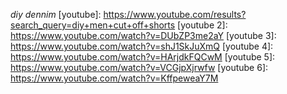[heddels]: https://www.heddels.com/2015/10/welcome-heddels-long-rawr-denim/
[heddels]: https://www.heddels.com/2011/03/how-to-wash-and-clean-your-raw-denim-tips-instructions-video/
[heddels 2]: https://www.heddels.com/2012/09/the-samurai-jeans-co-guide-to-washing-raw-jeans/

_diy dennim_
[youtube]: https://www.youtube.com/results?search_query=diy+men+cut+off+shorts
[youtube 2]: https://www.youtube.com/watch?v=DUbZP3me2aY
[youtube 3]: https://www.youtube.com/watch?v=shJ1SkJuXmQ
[youtube 4]: https://www.youtube.com/watch?v=HArjdkFQCwM
[youtube 5]: https://www.youtube.com/watch?v=VCGjpXjrwfw
[youtube 6]: https://www.youtube.com/watch?v=KffpeweaY7M